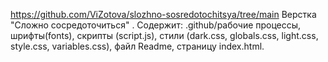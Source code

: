 https://github.com/ViZotova/slozhno-sosredotochitsya/tree/main
Верстка "Cложно сосредоточиться" . 
Cодержит: .github/рабочие процессы, шрифты(fonts), скрипты (script.js), стили (dark.css, globals.css, light.css, style.css, variables.css), файл Readme, страницу index.html.
